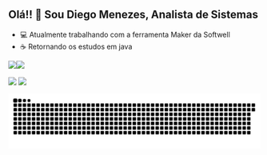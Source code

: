 ## Olá!! 🖖 Sou Diego Menezes, Analista de Sistemas 

- 💻 Atualmente trabalhando com a ferramenta Maker da Softwell
- ☕ Retornando os estudos em java

<div align="left">
  <a href="https://github.com/diegomenezesa">
  <img height="170em" src="https://github-readme-stats.vercel.app/api?username=diegomenezesa&show_icons=true&theme=dracula&include_all_commits=true&count_private=true"/><img height="170em" src="https://github-readme-stats.vercel.app/api/top-langs/?username=diegomenezesa&layout=compact&langs_count=7&theme=dracula"/>
</div>
<div> 
  
  <a href="https://instagram.com/diegomenezesa" target="_blank"><img src="https://img.shields.io/badge/-Instagram-%23E4405F?style=for-the-badge&logo=instagram&logoColor=white" target="_blank"></a>
  <a href="https://www.linkedin.com/in/diego-menezes-80bb29a2" target="_blank"><img src="https://img.shields.io/badge/-LinkedIn-%230077B5?style=for-the-badge&logo=linkedin&logoColor=white" target="_blank"></a> 
 
  ![Snake animation](https://github.com/diegomenezesa/diegomenezesa/blob/output/github-contribution-grid-snake.svg)
 
</div>
